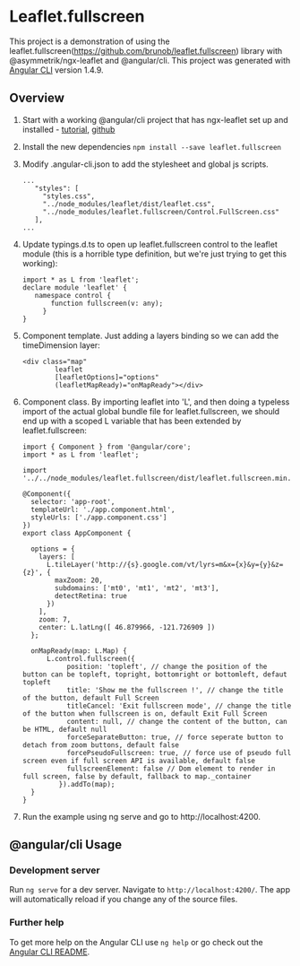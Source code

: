# Leaflet.fullscreen

This project is a demonstration of using the leaflet.fullscreen(https://github.com/brunob/leaflet.fullscreen) library with @asymmetrik/ngx-leaflet and @angular/cli.
This project was generated with [Angular CLI](https://github.com/angular/angular-cli) version 1.4.9.


## Overview

1. Start with a working @angular/cli project that has ngx-leaflet set up and installed - [tutorial](https://www.asymmetrik.com/ngx-leaflet-tutorial-angular-cli/), [github](https://github.com/Asymmetrik/ngx-leaflet-tutorial-ngcli)
2. Install the new dependencies
   ```npm install --save leaflet.fullscreen```
3. Modify .angular-cli.json to add the stylesheet and global js scripts. 
   ```
   ...
      "styles": [
        "styles.css",
        "../node_modules/leaflet/dist/leaflet.css",
        "../node_modules/leaflet.fullscreen/Control.FullScreen.css"
      ],
   ...
   ```
4. Update typings.d.ts to open up leaflet.fullscreen control to the leaflet module (this is a horrible type definition, but we're just trying to get this working):
   ```
   import * as L from 'leaflet';
   declare module 'leaflet' {
      namespace control {
          function fullscreen(v: any);
        }
   }
   ```
5. Component template. Just adding a layers binding so we can add the timeDimension layer:
   ```
   <div class="map"
           leaflet
           [leafletOptions]="options"
           (leafletMapReady)="onMapReady"></div>
   ```
6. Component class. By importing leaflet into 'L', and then doing a typeless import of the actual global bundle file for leaflet.fullscreen, we should end up with a scoped L variable that has been extended by leaflet.fullscreen:
   ```
   import { Component } from '@angular/core';
   import * as L from 'leaflet';
   
   import '../../node_modules/leaflet.fullscreen/dist/leaflet.fullscreen.min.js';
   
   @Component({
     selector: 'app-root',
     templateUrl: './app.component.html',
     styleUrls: ['./app.component.css']
   })
   export class AppComponent {
   
     options = {
       layers: [
         L.tileLayer('http://{s}.google.com/vt/lyrs=m&x={x}&y={y}&z={z}', {
           maxZoom: 20,
           subdomains: ['mt0', 'mt1', 'mt2', 'mt3'],
           detectRetina: true
         })
       ],
       zoom: 7,
       center: L.latLng([ 46.879966, -121.726909 ])
     };
   
     onMapReady(map: L.Map) {
	     L.control.fullscreen({
              position: 'topleft', // change the position of the button can be topleft, topright, bottomright or bottomleft, defaut topleft
              title: 'Show me the fullscreen !', // change the title of the button, default Full Screen
              titleCancel: 'Exit fullscreen mode', // change the title of the button when fullscreen is on, default Exit Full Screen
              content: null, // change the content of the button, can be HTML, default null
              forceSeparateButton: true, // force seperate button to detach from zoom buttons, default false
              forcePseudoFullscreen: true, // force use of pseudo full screen even if full screen API is available, default false
              fullscreenElement: false // Dom element to render in full screen, false by default, fallback to map._container
            }).addTo(map);
     }
   }
   ```

7. Run the example using ng serve and go to http://localhost:4200.


## @angular/cli Usage

### Development server

Run `ng serve` for a dev server. Navigate to `http://localhost:4200/`. The app will automatically reload if you change any of the source files.

### Further help

To get more help on the Angular CLI use `ng help` or go check out the [Angular CLI README](https://github.com/angular/angular-cli/blob/master/README.md).
